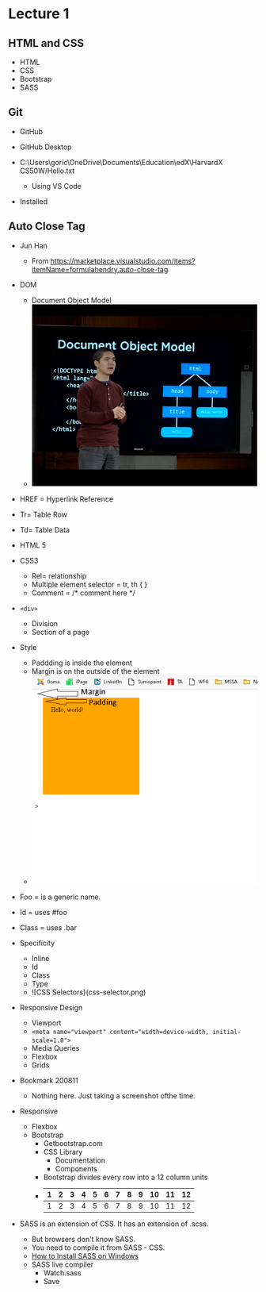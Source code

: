 # Lecture 1

## HTML and CSS 
- HTML
- CSS
- Bootstrap
- SASS

## Git
- GitHub
- GitHub Desktop

- C:\Users\goric\OneDrive\Documents\Education\edX\HarvardX CS50W/Hello.txt 
    - Using VS Code 
- Installed  

## Auto Close Tag 
-  Jun Han 
    - From <https://marketplace.visualstudio.com/items?itemName=formulahendry.auto-close-tag>  
- DOM 
    - Document Object Model 
    - ![Document Object Model](dom.png) 


- HREF = Hyperlink Reference
- Tr= Table Row 
- Td= Table Data 
- HTML 5 
- CSS3 
    - Rel= relationship 
    - Multiple element selector = tr, th { } 
    - Comment =   /*  comment here  */ 
- `<div>` 
    - Division 
    - Section of a page 
- Style 
    - Paddding is inside the element 
    - Margin is on the outside of the element 
    - ![Margin ad Padding](margin-padding.png)
- Foo = is a generic name. 
- Id = uses #foo 
- Class = uses .bar 
- Specificity 
    - Inline 
    - Id 
    - Class 
    - Type 
    - ![CSS Selectors}(css-selector.png) 

- Responsive Design 
    - Viewport 
    - `<meta name="viewport" content="width=device-width, initial-scale=1.0">`  
    - Media Queries 
    - Flexbox 
    - Grids 

- Bookmark 200811 
    - Nothing here. Just taking a screenshot ofthe time.
- Responsive 
    - Flexbox 
    - Bootstrap 
        - Getbootstrap.com 
        - CSS Library 
            - Documentation 
            - Components 
        - Bootstrap divides every row  into a  12  column units 
        - | 1 | 2 | 3 | 4 | 5 | 6 | 7 | 8 | 9 | 10 | 11 | 12 |   
          | - | - | - | - | - | - | - | - | - | -- | -- | -- |
          | 1 | 2 | 3 | 4 | 5 | 6 | 7 | 8 | 9 | 10 | 11 | 12 |
- SASS is an extension of CSS. It has an extension of .scss. 
    - But browsers don't know SASS. 
    - You need to compile it from SASS - CSS. 
    - [How to Install SASS on Windows](https://www.youtube.com/watch?v=Do7ivdaQU8Y) 
    - SASS live compiler 
        - Watch.sass 
        - Save 
